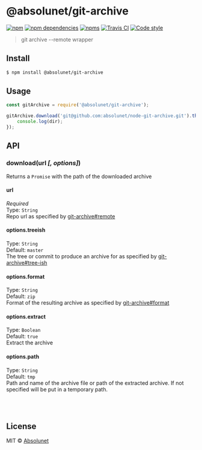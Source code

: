 # @absolunet/git-archive

[![npm](https://img.shields.io/npm/v/@absolunet/git-archive.svg)](https://www.npmjs.com/package/@absolunet/git-archive)
[![npm dependencies](https://david-dm.org/absolunet/node-git-archive/status.svg)](https://david-dm.org/absolunet/node-git-archive)
[![npms](https://badges.npms.io/%40absolunet%2Fgit-archive.svg)](https://npms.io/search?q=%40absolunet%2Fgit-archive)
[![Travis CI](https://api.travis-ci.org/absolunet/node-git-archive.svg?branch=master)](https://travis-ci.org/absolunet/node-git-archive/builds)
[![Code style](https://img.shields.io/badge/code_style-@absolunet/node-659d32.svg)](https://github.com/absolunet/eslint-config-node)

> git archive --remote wrapper


## Install

```sh
$ npm install @absolunet/git-archive
```


## Usage

```js
const gitArchive = require('@absolunet/git-archive');

gitArchive.download('git@github.com:absolunet/node-git-archive.git').then((dir) => {
	console.log(dir);
});

```


## API

### download(url *[, options]*)
Returns a `Promise` with the path of the downloaded archive

#### url
*Required*<br>
Type: `String`<br>
Repo url as specified by [git-archive#remote](https://git-scm.com/docs/git-archive#git-archive---remoteltrepogt)

#### options.treeish
Type: `String`<br>
Default: `master`<br>
The tree or commit to produce an archive for as specified by [git-archive#tree-ish](https://git-scm.com/docs/git-archive#git-archive-lttree-ishgt)

#### options.format
Type: `String`<br>
Default: `zip`<br>
Format of the resulting archive as specified by [git-archive#format](https://git-scm.com/docs/git-archive#git-archive---formatltfmtgt)

#### options.extract
Type: `Boolean`<br>
Default: `true`<br>
Extract the archive

#### options.path
Type: `String`<br>
Default: `tmp`<br>
Path and name of the archive file or path of the extracted archive. If not specified will be put in a temporary path.






<br><br>

## License

MIT © [Absolunet](https://absolunet.com)
